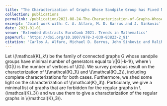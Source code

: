 ```yaml
---
title: "The Characterization of Graphs Whose Sandpile Group has Fixed Number of Generators\\(^*\\)"
collection: publications
permalink: /publication/2021-08-24-The-Characterization-of-Graphs-Whose-Sandpile-Group-has-Fixed-Number-of-Generators
excerpt: 'Joint work with: C. A. Alfaro, M. D. Barrus and J. Sinkovic'
date: 2021-01-01
venue: 'Extended Abstracts EuroComb 2021. Trends in Mathematics'
paperurl: 'https://doi.org/10.1007/978-3-030-83823-2_91'
citation: 'Carlos A. Alfaro, Michael D. Barrus, John Sinkovic and Ralihe R. Villagrán. (2021) &quot;Graphs with few trivial characteristic ideals.&quot; <i>Extended Abstracts EuroComb 2021. Trends in Mathematics,</i> vol 14. Birkhäuser, Cham.'
---
```


Let \\(\mathcal{K}_k\\) be the family of connected graphs G whose sandpile groups have minimal number of generators equal to \\(|G|-k-1\\), where \\(|G|\\) is the number of vertices of \\(G\\). We survey previous result on the characterization of \\(\mathcal{K}_1\\) and \\(\mathcal{K}_2\\), including complete characterizations for both cases. Furthermore, we shed some light on the characterization of \\(\mathcal{K}_3\\). Particularly, we give a minimal list of graphs that are forbidden for the regular graphs in \\(\mathcal{K}_3\\) and we use them to give a characterization of the regular graphs in \\(\mathcal{K}_3\\).
